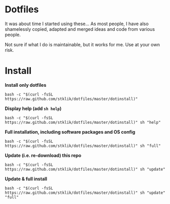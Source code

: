# Dotfiles

It was about time I started using these... As most people, I have also shamelessly copied, adapted and merged ideas and code from various people.

Not sure if what I do is maintainable, but it works for me. Use at your own risk.


# Install

**Install only dotfiles**
```
bash -c "$(curl -fsSL https://raw.github.com/stklik/dotfiles/master/dotinstall)"
```

**Display help (add `sh help`)**
```
bash -c "$(curl -fsSL https://raw.github.com/stklik/dotfiles/master/dotinstall)" sh "help"
```

**Full installation, including software packages and OS config**
```
bash -c "$(curl -fsSL https://raw.github.com/stklik/dotfiles/master/dotinstall)" sh "full"
```

**Update (i.e. re-download) this repo**
```
bash -c "$(curl -fsSL https://raw.github.com/stklik/dotfiles/master/dotinstall)" sh "update"
```

**Update & full install**
```
bash -c "$(curl -fsSL https://raw.github.com/stklik/dotfiles/master/dotinstall)" sh "update" "full"
```
